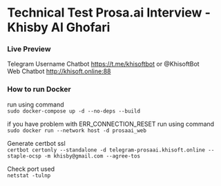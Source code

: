 # Technical Test Prosa.ai Interview - Khisby Al Ghofari  

### Live Preview
Telegram Username Chatbot https://t.me/khisoftbot or @KhisoftBot  
Web Chatbot http://khisoft.online:88

### How to run Docker
run using command   
```sudo docker-compose up -d --no-deps --build```

if you have problem with ERR_CONNECTION_RESET run using command   
```sudo docker run --network host -d prosaai_web```

Generate certbot ssl  
```certbot certonly --standalone -d telegram-prosaai.khisoft.online --staple-ocsp -m khisby@gmail.com --agree-tos```

Check port used  
```netstat -tulnp```